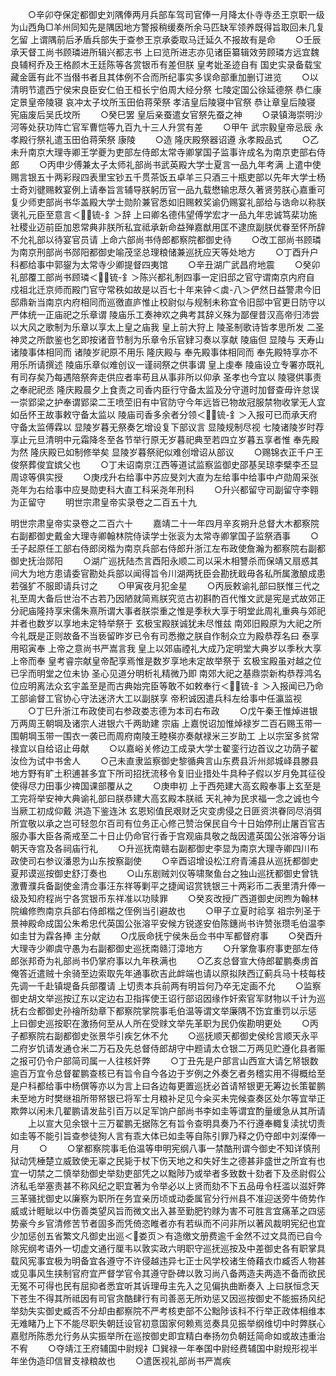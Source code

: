 <!-- { "loadSidebar": true } -->
　　○辛卯夺保定都御史刘隅俸两月兵部车驾司官俸一月降太仆寺寺丞王京职一级为山西角□羊州同知先是隅因地方警报稍缓奏所余马匹缺军领养既得旨取回未几复乞留  上谓隅前后矛盾兵部失于查参王京承委取马迁延久不报故有是命
　　○壬辰承天督工尚书顾璘进所辑兴都志书  上曰览所进志亦见诸臣纂辑效劳顾璘方远宜魏良辅柯乔及王格颜木王廷陈等各赏银币有差但朕  皇考妣圣迹自有  国史实录备载宝藏金匮有此不当僣书者且其体例不合而所纪事实多误命部重加删订进览
　　○以清明节遣西宁侯宋良臣安仁伯王桓长宁伯周大经分祭  七陵定国公徐延德祭  恭仁康定景皇帝陵寝  哀冲太子坟所玉田伯蒋荣祭  孝洁皇后陵寝中官祭  恭让章皇后陵寝  宪庙废后吴氏坟所
　　○癸巳罢  皇后亲蚕遣女官祭先蚕之神
　　○录镇海崇明沙河等处获功阵亡官军曹恺等九百九十三人升赏有差
　　○甲午  武宗毅皇帝忌辰  永孝殿行祭礼遣玉田伯蒋荣祭  康陵
　　○造  隆庆殿祭器诏遵  永孝殿品式
　　○乙未升南京大理寺卿王学夔为吏部左侍郎太常寺卿掌国子监事许成名为南京吏部右侍郎
　　○丙申少傅兼太子太师礼部尚书武英殿大学士夏言一品九年考满  上遣中使赐言银五十两彩叚四表里宝钞五千贯茶饭五卓羊三只酒三十瓶吏部以先年大学士杨士奇刘徤赐敕宴例上请奉旨言辅导朕躬历官一品九载懋输忠荩久著贤劳朕心嘉重可复少师吏部尚书华盖殿大学士勋阶兼官悉如旧赐敕奖谕仍赐宴礼部给与诰命以称朕褒礼元臣至意言＜锍-釒＞辞  上曰卿名德伟望傅学宏才一品九年忠诚笃棐功施社稷业迈前臣加恩常典非朕所私宜祗承新命益殚嘉猷用匡不逮庶副朕优眷至怀所辞不允礼部以待宴官员请  上命六部尚书侍郎都察院都御史待
　　○改工部尚书顾璘为南京刑部尚书郧阳都御史喻茂坚总理粮储兼巡抚应天等处地方
　　○丁酉升户科都给事中郭鋆为太常寺少卿提督四夷馆
　　○辛丑湖广武昌府地震
　　○癸卯礼部覆工部尚书顾璘＜锍-釒＞陈兴都礼制四事一定旧邸之官守谓南京内府自  戍祖北迁京师而殿门官守常秩如故是以百七十年来钟＜虡-八＞俨然日益警肃今旧邸鼎新当南京内府相同而巡徼直庐惟止校尉似与规制未称宜令旧邸中官更日防守以严体统一正庙祀之乐章谓  陵庙乐工奏神欢之典考其辞义殊为鄙俚昔汉高帝归沛尝以大风之歌制为乐章以享太上皇之庙我  皇上前大狩上  陵圣制歌诗皆孝思所发  二圣神灵之所歆鉴也乞即按诸音节制为乐章令乐官肄习奏以享献  陵庙但  显陵与  天寿山诸陵事体相同而  诸陵岁祀原不用乐  隆庆殿与  奉先殿事体相同而  奉先殿特享亦不用乐所请撰述  陵庙乐章似难创议一谨祠祭之供事谓  皇上虔奉  陵庙设立专署亦既礼有司存矣乃每遇陪祭奔走供应者率苟且从事非所以仰承  圣孝也今宜以  陵寝供事责之奉祀祀丞  隆庆殿晨夕上食责之司香内臣行守备太监及分守道时加督查毋许怠误一崇郢梁之护奉谓郢梁二王喷茔旧有中官防守今年远皆已物故冠服禁物收掌无人宜如岳怀王故事敕守备太监以  陵庙司香多余者分领＜锍-釒＞入报可已而承天府守备太监傅霖以  显陵岁暮无祭奏乞增设复下部议言  显陵规制尽视  七陵诸陵岁时荐享止元旦清明中元霜降冬至各节举行原无岁暮祀典至若四立岁暮五享者惟  奉先殿为然  隆庆殿已如制修举矣  显陵岁暮祭祀似难创增诏从部议
　　○赐锦衣正千户王俊祭葬俊宜嫔父也
　　○丁未诏南京江西等道试监察监御史邵基吴琼李檗李丕显周谅等俱实授
　　○庚戌升右给事中苏应旻刘大直为左给事中给事中卢勋周采张尧年为右给事中应旻勋吏科大直工科采尧年刑科
　　○升兴都留守司副留守李翱为正留守
　　明世宗肃皇帝实录卷之二百五十九


明世宗肃皇帝实录卷之二百六十
　　嘉靖二十一年四月辛亥朔升总督大木都察院右副都御史戴金大理寺卿翰林院侍读学士张衮为太常寺卿掌国子监祭酒事
　　○壬子起原任工部右侍郎闵楷为南京兵部右侍郎升浙江左布政使詹瀚为都察院右副都御史抚治郧阳
　　○湖广巡抚陆杰言酉阳永顺二司以采木相讐杀而保靖又扇惑其间大为地方患请委官勘处兵部以闻得旨令川湖两抚臣会勘抚戢毋各私所属激酿成患若强犷不服即请兵讨之
　　○甲寅夜月犯金星
　　○丙辰敕谕礼部曰朕惟三代之礼至周大备后世治不古若乃因陋就简焉朕究览古初斟酌百代惟文武是宪是式故郊正分祀庙隆持享宋儒朱熹所谓大事者朕崇重之惟是季秋大享于明堂此周礼重典与郊祀并者也数岁以享地未定特举祭于  玄极宝殿朕诚犹未尽惟兹  南郊旧殿原为大祀之所今礼既是正则故备不当亵留昨岁已令有司悉撤之朕自作制众立为殿恭荐名曰  泰享用昭寅奉  上帝之意尚书严嵩言我  皇上以郊庙禋礼大成乃定明堂大典岁以季秋大享  上帝而奉  皇考睿宗献皇帝配享焉惟是数岁享地未定故举祭于  玄极宝殿虽对越之位已孚而明堂之位未协  圣心见道分明析礼精微乃即  南郊大祀之基鼎崇新构恭荐鸿名位应明离法众玄宇盖至是而古典始完臣等敢不如敕奉行＜锍-釒＞入报闻已乃命工部谕督工官协心守法迷济大工以副朕享  帝积诚因遣兵科左给事中任瀛监视
　　○丁巳升浙江布政使司右参政娄志德为本司右布政
　　○戊午秦王惟焯进银万两周王朝堈及诸宗人进银六千两助建  宗庙  上嘉悦诏加惟焯禄岁二百石赐玉带一围朝堈玉带一围衣一袭已而周府南陵王睦楧亦奏献禄米三岁助工  上以宗室多贫常禄宜以自给诏止毋献
　　○以嘉峪关修边工成录大学士翟銮行边首议之功荫子翟汝俭为试中书舍人
　　○己未直隶监察御史黎循典言山东费县沂州郯城峄县滕县地方野有旷土积逋甚多宜下所司招抚流移令复旧业措处牛具种子假以岁月免其征役使得尽力田事少禆国课部覆从之
　　○庚申初  上于西苑建大高玄殿奉事上玄至是工完将举安神大典谕礼部曰朕恭建大高玄殿本朕祗  天礼神为民求福一念之诚也今当厥工初成仰戴  洪造下鉴连沐  玄恩矧值民艰财乏灾变虏侵之日匪资洪眷同尽消弭所宜敬以承之岂可轻忽尔百司有位务正心修己赞治保民自今十日始停刑止屠百官吉服办事大臣各斋戒至二十日止仍命官行香于宫观庙具敬之哉因遣英国公张溶等分诣朝天寺宫及各祠庙行礼
　　○升巡抚南赣右副都御史李显为南京大理寺卿四川布政使司右参议潘恩为山东按察副使
　　○辛酉诏增设松江府青浦县从巡抚都御史夏邦谟巡按御史舒汀奏也
　　○山东剧贼刘仪等啸聚鱼台之独山巡抚都御史曾铣激曹濮兵备副使金清佥事汪东祥等剿平之捷闻诏赏铣银三十两彩币二表里清升俸一级及知府程尚宁各赏银币东祥准以功赎罪
　　○癸亥改授广西道御史闵煦为翰林院编修煦南京兵部右侍郎楷之侄例当引避故也
　　○甲子立夏时祫享  祖宗列圣于  景神殿命成国公朱希忠代英国公张溶平安候方锐遂安伯陈鏸尚书许赞张瓒毛伯温李如圭甘为霖各捧  主分献
　　○戊辰命抚宁侯朱岳佥书中军都督府事
　　○癸酉升大理寺少卿虞守愚为右副都御史巡抚南赣汀漳地方
　　○升掌詹事府事吏部左侍郎张邦奇为礼部尚书仍掌府事以九年秩满也
　　○乙亥总督宣大侍郎翟鹏奏虏首俺答近遣贼十余骑至边索取先年通事砍吉此衅端也请以原拟陕西辽蓟兵马十枝每枝先调一千赴镇堤备兵部覆请  上切责本兵前两有明旨何乃卒无定画不允
　　○监察御史胡文举巡按辽东以定边右卫指挥使王诏行部诏因缘作奸索官军财物以千计为巡抚右佥都御史孙禬所劾章下都察院掌院事毛伯温等谓文举廉隅不饬宜重罚以示惩  上曰御史巡按职在激扬何至从人所在受赇文举先革职为民仍俟勘明更处
　　○丙子都察院右副都御史张景华引疾乞休不允
　　○巡抚顺天都御史侯纶言顺天永平二府岁饥请发通仓米二万石及先总督侍郎胡守中题请太仓银二万两见贮遵化县者赈之报可仍令户部简司属一人往核奸弊
　　○丁丑先是户部言山西宣大请乞帑银数逾百万宜令总督翟鹏查核已有旨令自今各边于岁例之外奏乞者务稽实用不得概给至是户科都给事中杨僎等亦以为言上曰各边每更置巡抚必首请帑银更无筹边长策翟鹏未至地方时樊继祖所带帑银已将军士月粮补足见今籴买未完候查奏区处尔等宜举正欺弊以闲未几翟鹏请发盐引百万以足军饷户部尚书李如圭等谓宜酌量缓急从其所请
　　上以宣大见余银十三万翟鹏无据陈乞有旨令查明具奏乃不行遵奉輙复渎扰切责如圭等不能引旨查参徒狥人言有乖大体已如圭等自陈引罪乃释之仍夺郎中刘澯俸一月
　　○
　　○掌都察院事毛伯温等申明宪纲八事一禁酷刑谓今御史不知详慎刑狱动凭棰楚立威致使无辜之民毙于杖下伤天地之和失好生之德甚非盛世之所宜有也宜一切禁之二慎举劾御史举劾吏部凭之以黜陟乃或举者多致数十劾者下及丞尉假公济私毛举塞责甚不称风纪之职宜著为令举必以上贤而劾不下五品毋令枉滥以滋奸弊三革骚扰御史以廉察为职所在务宜亲历顷或动委属官分行州县不准迎送旁牛倚势作威或计睚眦以中伤善类望风旨而微文出入甚至勤肥钓赇为害不可胜言宜痛革之四惩势豪今乡官清修苦节者固多而凭倚恣睢者亦有若纵而不问非所以著风裁明宪纪也宜少加惩创五省繁文凡御史出巡＜娄页＞有造缴文册费逾千金然不过文具而已自今除宪纲考语外一切虚文通行厘韦以敦实政六明职守巡抚巡按及中差御史各有职掌具载风宪事宜极为明备宜各遵守不许侵越违异七正士风学校诸生倚藉衣巾臧否人物甚或见事风生挟制官府宜严督学官令其遵守卧碑以敦习尚八备两造夫两造不备而欲民无冤不可得也民有屈抑者悉宜听其诉理毋主先入之见偏执曲断奏入  上曰朕恒念天下苍生不得其所祗因有司官贪酷肆行有司善恶无所劝惩又因巡按御史不能振扬风纪举劾失实御史臧否不分却由都察院不严考核吏部不公黜陟该科不行举正政体相维本无难睹乃上下不能尽职失朝廷设官初意国家何赖焉览奏具见振举纲维切中时弊朕心嘉慰所陈悉允行务从实振举所在巡按御史即宜精白奉扬勿负朝廷简命如或故违重治不宥
　　○夺靖江王府辅国中尉规礻□巽禄一年奉国中尉经费辅国中尉规形视半年坐伪造印信冒支禄粮故也
　　○遣医视礼部尚书严嵩疾
